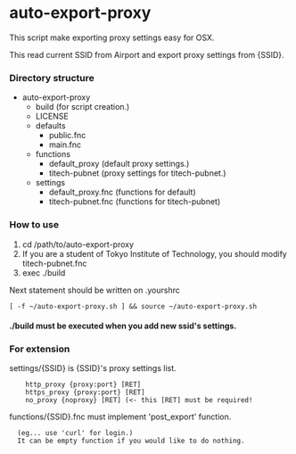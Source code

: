 auto-export-proxy
========================

This script make exporting proxy settings easy for OSX.

This read current SSID from Airport and export proxy settings from {SSID}.

### Directory structure

+ auto-export-proxy
	- build (for script creation.)
	- LICENSE
	- defaults
		* public.fnc
		* main.fnc
	- functions
		* default_proxy (default proxy settings.)
		* titech-pubnet (proxy settings for titech-pubnet.)
	- settings
		* default_proxy.fnc (functions for default)
		* titech-pubnet.fnc (functions for titech-pubnet)

### How to use

1. cd /path/to/auto-export-proxy
1. If you are a student of Tokyo Institute of Technology, you should modify titech-pubnet.fnc
1. exec ./build

Next statement should be written on .yourshrc
	
	[ -f ~/auto-export-proxy.sh ] && source ~/auto-export-proxy.sh

#### ./build must be executed when you add new ssid's settings.

### For extension

settings/{SSID} is {SSID}'s proxy settings list.

        http_proxy {proxy:port} [RET]
        https_proxy {proxy:port} [RET]
        no_proxy {noproxy} [RET] (<- this [RET] must be required!

functions/{SSID}.fnc must implement 'post_export' function.

      (eg... use 'curl' for login.)
      It can be empty function if you would like to do nothing.